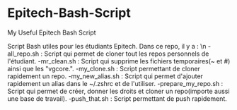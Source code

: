 # Epitech-Bash-Script
My Useful Epitech Bash Script

Script Bash utiles pour les étudiants Epitech.
Dans ce repo, il y a : \n
    -all_repo.sh : Script qui permet de cloner tout les repos personnels de l'étudiant.
    -mr_clean.sh : Script qui supprime les fichiers temporaires(~ et #) ainsi que les "vgcore.".
    -my_clone.sh : Script permettant de cloner rapidement un repo.
    -my_new_alias.sh : Script qui permet d'ajouter rapidement un alias dans le ~/.zshrc et de l'utiliser.
    -prepare_my_repo.sh : Script qui permet de créer, donner les droits et cloner un repo(importe aussi une base de travail).
    -push_that.sh : Script permettant de push rapidement.
